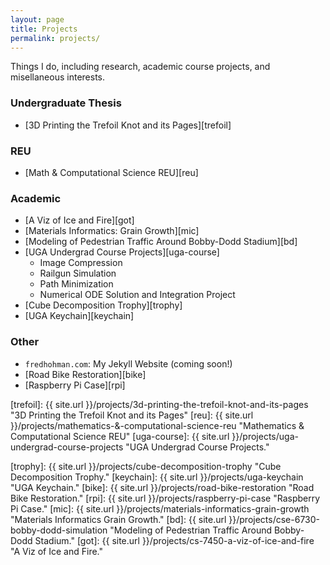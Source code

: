 ```yaml
---
layout: page
title: Projects
permalink: projects/
---
```


Things I do, including research, academic course projects, and misellaneous interests.

### Undergraduate Thesis
* [3D Printing the Trefoil Knot and its Pages][trefoil]

### REU
* [Math & Computational Science REU][reu]

### Academic
* [A Viz of Ice and Fire][got]
* [Materials Informatics: Grain Growth][mic]
* [Modeling of Pedestrian Traffic Around Bobby-Dodd Stadium][bd]
* [UGA Undergrad Course Projects][uga-course]
	* Image Compression
	* Railgun Simulation
	* Path Minimization
	* Numerical ODE Solution and Integration Project
* [Cube Decomposition Trophy][trophy]
* [UGA Keychain][keychain]

### Other
* `fredhohman.com`: My Jekyll Website (coming soon!)
* [Road Bike Restoration][bike]
* [Raspberry Pi Case][rpi]

<!-- ***

<div class="posts">
  {% for post in site.categories.projects %}
  <article class="post">
    <h1 class="post-title">
      <a href="{{ site.baseurl }}{{ post.url }}">
        {{ post.title }}
      </a>
    </h1>

    <time datetime="{{ post.date | date: "%B %-d, %Y" }}" class="post-date">
      {{ post.date | date: "%B %-d, %Y" }}
    </time>

    {{ post.excerpt }}
  </article>
  {% endfor %}
</div> -->

[trefoil]: {{ site.url }}/projects/3d-printing-the-trefoil-knot-and-its-pages "3D Printing the Trefoil Knot and its Pages"
[reu]: {{ site.url }}/projects/mathematics-&-computational-science-reu "Mathematics & Computational Science REU"
[uga-course]: {{ site.url }}/projects/uga-undergrad-course-projects "UGA Undergrad Course Projects."
<!-- [uga-course]: {{ site.url }}/projects/uga-undergrad-course-projects/ "UGA Undergrad Course Projects." -->
[trophy]: {{ site.url }}/projects/cube-decomposition-trophy "Cube Decomposition Trophy."
[keychain]: {{ site.url }}/projects/uga-keychain "UGA Keychain."
[bike]: {{ site.url }}/projects/road-bike-restoration "Road Bike Restoration."
[rpi]: {{ site.url }}/projects/raspberry-pi-case "Raspberry Pi Case."
[mic]: {{ site.url }}/projects/materials-informatics-grain-growth "Materials Informatics Grain Growth."
[bd]: {{ site.url }}/projects/cse-6730-bobby-dodd-simulation "Modeling of Pedestrian Traffic Around Bobby-Dodd Stadium."
[got]: {{ site.url }}/projects/cs-7450-a-viz-of-ice-and-fire "A Viz of Ice and Fire."